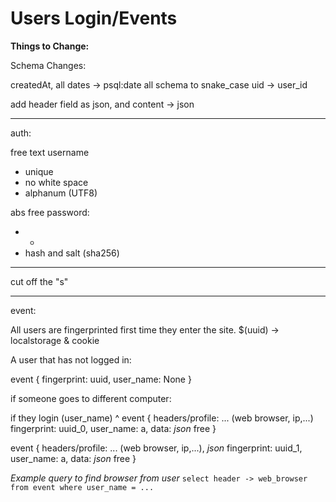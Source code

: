 # Users Login/Events


**Things to Change:**

Schema Changes:

createdAt, all dates -> psql:date
all schema to snake_case
uid -> user_id

add header field as json, and content -> json

---

auth:

free text username
- unique
- no white space
- alphanum (UTF8)

abs free password:
- *
- hash and salt (sha256)

---

cut off the "s"

---

event:


All users are fingerprinted first time they enter the site.
$(uuid) -> localstorage & cookie

A user that has not logged in:

event {
  fingerprint: uuid,
  user_name: None
}

if someone goes to different computer:

if they login (user_name)
^
event {
  headers/profile: ... (web browser, ip,...)
  fingerprint: uuid_0,
  user_name: a,
  data: _json_ free
}

event {
  headers/profile: ... (web browser, ip,...), _json_
  fingerprint: uuid_1,
  user_name: a,
  data: _json_ free
}

_Example query to find browser from user_
`select header -> web_browser from event where user_name = ...`
